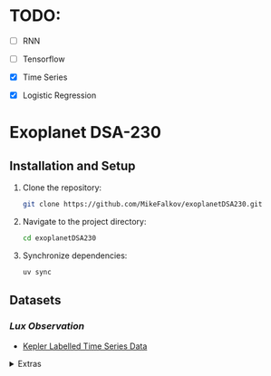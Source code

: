 # TODO:
- [ ] RNN
- [ ] Tensorflow
- [x] Time Series
- [x] Logistic Regression




# Exoplanet DSA-230

## Installation and Setup

1. Clone the repository:
   ```bash
   git clone https://github.com/MikeFalkov/exoplanetDSA230.git
   ```

2. Navigate to the project directory:
   ```bash
   cd exoplanetDSA230
   ```

3. Synchronize dependencies:
   ```bash
   uv sync
   ```

## Datasets

### *Lux Observation*
- [Kepler Labelled Time Series Data](https://www.kaggle.com/datasets/keplersmachines/kepler-labelled-time-series-data)

<details>
<summary>Extras</summary>

### *Datasets of Confirmed Exoplanets*
- [Open Exoplanet Catalogue](https://www.kaggle.com/datasets/mrisdal/open-exoplanet-catalogue)  
- [Kepler Exoplanet Search Results](https://www.kaggle.com/datasets/nasa/kepler-exoplanet-search-results/data)  
- [NASA Exoplanets Dataset](https://www.kaggle.com/datasets/adityamishraml/nasaexoplanets)  
- [Kepler Confirmed Planets Dataset](https://www.kaggle.com/datasets/melissamonfared/kepler-confirmed-planets)

</details>

